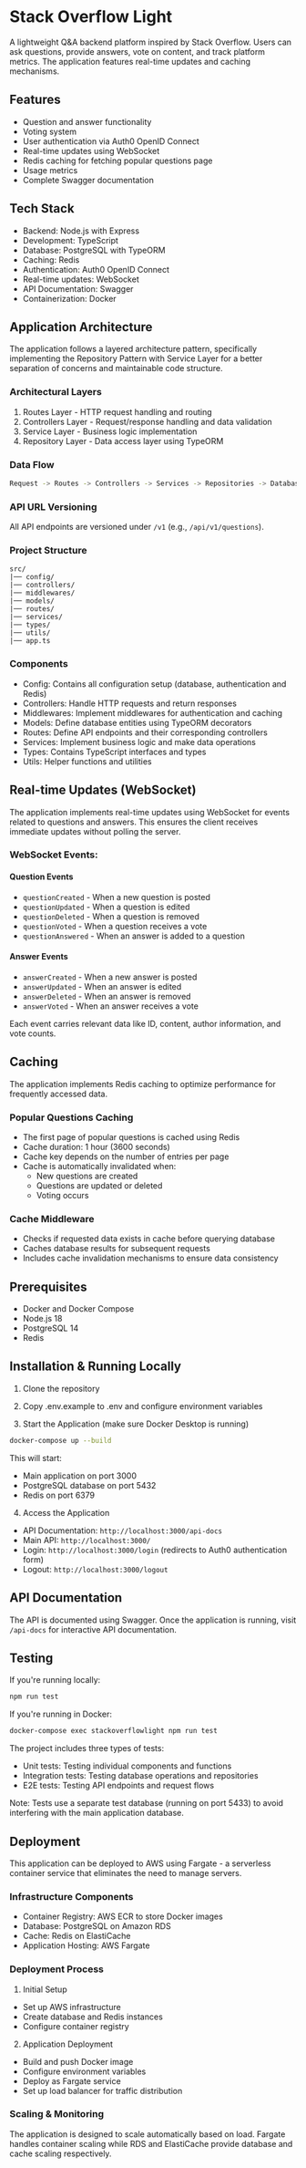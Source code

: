 # Stack Overflow Light
A lightweight Q&A backend platform inspired by Stack Overflow. Users can ask questions, provide answers, vote on content, and track platform metrics. The application features real-time updates and caching mechanisms.

## Features
* Question and answer functionality
* Voting system
* User authentication via Auth0 OpenID Connect
* Real-time updates using WebSocket
* Redis caching for fetching popular questions page
* Usage metrics
* Complete Swagger documentation

## Tech Stack
* Backend: Node.js with Express
* Development: TypeScript
* Database: PostgreSQL with TypeORM
* Caching: Redis
* Authentication: Auth0 OpenID Connect
* Real-time updates: WebSocket
* API Documentation: Swagger
* Containerization: Docker

## Application Architecture
The application follows a layered architecture pattern, specifically implementing the Repository Pattern with Service Layer for a better separation of concerns and maintainable code structure.

### Architectural Layers
1. Routes Layer - HTTP request handling and routing
2. Controllers Layer - Request/response handling and data validation
3. Service Layer - Business logic implementation
4. Repository Layer - Data access layer using TypeORM

### Data Flow
```bash
Request -> Routes -> Controllers -> Services -> Repositories -> Database
```

### API URL Versioning
All API endpoints are versioned under `/v1` (e.g., `/api/v1/questions`).

### Project Structure
```
src/
|── config/            
|── controllers/        
|── middlewares/        
|── models/              
|── routes/             
|── services/            
|── types/               
|── utils/               
|── app.ts               
```

### Components
* Config: Contains all configuration setup (database, authentication and Redis)
* Controllers: Handle HTTP requests and return responses
* Middlewares: Implement middlewares for authentication and caching
* Models: Define database entities using TypeORM decorators
* Routes: Define API endpoints and their corresponding controllers
* Services: Implement business logic and make data operations
* Types: Contains TypeScript interfaces and types
* Utils: Helper functions and utilities

## Real-time Updates (WebSocket)

The application implements real-time updates using WebSocket for events related to questions and answers. This ensures the client receives immediate updates without polling the server.

### WebSocket Events:

#### Question Events
* `questionCreated` - When a new question is posted
* `questionUpdated` - When a question is edited
* `questionDeleted` - When a question is removed
* `questionVoted` - When a question receives a vote
* `questionAnswered` - When an answer is added to a question

#### Answer Events
* `answerCreated` - When a new answer is posted
* `answerUpdated` - When an answer is edited
* `answerDeleted` - When an answer is removed
* `answerVoted` - When an answer receives a vote

Each event carries relevant data like ID, content, author information, and vote counts.

## Caching

The application implements Redis caching to optimize performance for frequently accessed data.

### Popular Questions Caching
* The first page of popular questions is cached using Redis
* Cache duration: 1 hour (3600 seconds)
* Cache key depends on the number of entries per page
* Cache is automatically invalidated when:
  * New questions are created
  * Questions are updated or deleted
  * Voting occurs

### Cache Middleware
* Checks if requested data exists in cache before querying database
* Caches database results for subsequent requests
* Includes cache invalidation mechanisms to ensure data consistency

## Prerequisites
* Docker and Docker Compose
* Node.js 18 
* PostgreSQL 14
* Redis

## Installation & Running Locally
1. Clone the repository

2. Copy .env.example to .env and configure environment variables

3. Start the Application (make sure Docker Desktop is running)
```bash
docker-compose up --build
```
This will start:
* Main application on port 3000
* PostgreSQL database on port 5432
* Redis on port 6379
4. Access the Application
* API Documentation: `http://localhost:3000/api-docs`
* Main API: `http://localhost:3000/`
* Login: `http://localhost:3000/login` (redirects to Auth0 authentication form)
* Logout: `http://localhost:3000/logout`

## API Documentation
The API is documented using Swagger. Once the application is running, visit `/api-docs` for interactive API documentation.

## Testing
If you're running locally:
```bash
npm run test
```
If you're running in Docker:
```bash
docker-compose exec stackoverflowlight npm run test
```
The project includes three types of tests:

* Unit tests: Testing individual components and functions
* Integration tests: Testing database operations and repositories
* E2E tests: Testing API endpoints and request flows

Note: Tests use a separate test database (running on port 5433) to avoid interfering with the main application database.

## Deployment
This application can be deployed to AWS using Fargate - a serverless container service that eliminates the need to manage servers.

### Infrastructure Components
* Container Registry: AWS ECR to store Docker images
* Database: PostgreSQL on Amazon RDS
* Cache: Redis on ElastiCache
* Application Hosting: AWS Fargate

### Deployment Process
1. Initial Setup
* Set up AWS infrastructure
* Create database and Redis instances
* Configure container registry
2. Application Deployment
* Build and push Docker image
* Configure environment variables
* Deploy as Fargate service
* Set up load balancer for traffic distribution

### Scaling & Monitoring
The application is designed to scale automatically based on load. Fargate handles container scaling while RDS and ElastiCache provide database and cache scaling respectively.